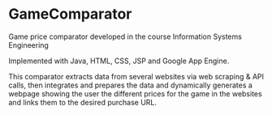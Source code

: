 # GameComparator
Game price comparator developed in the course Information Systems Engineering

Implemented with Java, HTML, CSS, JSP and Google App Engine.

This comparator extracts data from several websites via web scraping & API calls, then integrates and prepares the data and dynamically generates a webpage showing the user the different prices for the game in the websites and links them to the desired purchase URL.
